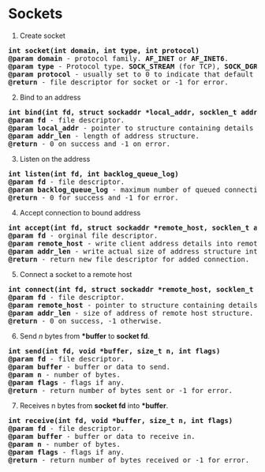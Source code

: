 # Sockets  

1. Create socket  
<pre>
<b>int socket(int domain, int type, int protocol)</b>
<b>@param domain</b> - protocol family. <b>AF_INET</b> or <b>AF_INET6</b>.
<b>@param type</b> - Protocol type. <b>SOCK_STREAM</b> (for TCP), <b>SOCK_DGRAM</b> (for UDP).
<b>@param protocol</b> - usually set to 0 to indicate that default port should be used.
<b>@return</b> - file descriptor for socket or -1 for error.
</pre>

2. Bind to an address
<pre>
<b>int bind(int fd, struct sockaddr *local_addr, socklen_t addr_len)</b>
<b>@param fd</b> - file descriptor.
<b>@param local_addr</b> - pointer to structure containing details of address to bind to. <b>INADDR_ANY</b> (usually used)
<b>@param addr_len</b> - length of address structure.
<b>@return</b> - 0 on success and -1 on error.
</pre>

3. Listen on the address
<pre>
<b>int listen(int fd, int backlog_queue_log)</b>
<b>@param fd</b> - file descriptor.
<b>@param backlog_queue_log</b> - maximum number of queued connection requests upto <b>backlog_queue_log</b>.
<b>@return</b> - 0 for success and -1 for error.
</pre>

4. Accept connection to bound address
<pre>
<b>int accept(int fd, struct sockaddr *remote_host, socklen_t addr_length)</b>
<b>@param fd</b> - orginal file descriptor.
<b>@param remote_host</b> - write client address details into remote_host structure.
<b>@param addr_len</b> - write actual size of address structure into <b>addr_len</b>.
<b>@return</b> - return new file descriptor for added connection.
</pre>

5. Connect a socket to a remote host
<pre>
<b>int connect(int fd, struct sockaddr *remote_host, socklen_t addr_length)</b>
<b>@param fd</b> - file descriptor.
<b>@param remote_host</b> - pointer to structure containing details of remote host.
<b>@param addr_len</b> - size of address of remote host structure.
<b>@return</b> - 0 on success, -1 otherwise.
</pre>

6. Send <i>n</i> bytes from <b>*buffer</b> to <b>socket fd</b>.
<pre>
<b>int send(int fd, void *buffer, size_t n, int flags)</b>
<b>@param fd</b> - file descriptor.
<b>@param buffer</b> - buffer or data to send.
<b>@param n</b> - number of bytes.
<b>@param flags</b> - flags if any.
<b>@return</b> - return number of bytes sent or -1 for error.
</pre>

7. Receives </i>n</i> bytes from <b>socket fd</b> into <b>*buffer</b>.
<pre>
<b>int receive(int fd, void *buffer, size_t n, int flags)</b>
<b>@param fd</b> - file descriptor.
<b>@param buffer</b> - buffer or data to receive in.
<b>@param n</b> - number of bytes.
<b>@param flags</b> - flags if any.
<b>@return</b> - return number of bytes received or -1 for error.
</pre>
